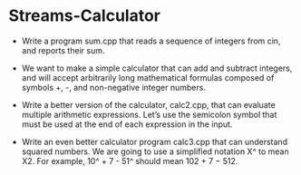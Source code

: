 # Streams-Calculator
- Write a program sum.cpp that reads a sequence of integers from cin, and reports their sum.

- We want to make a simple calculator that can add and subtract integers, and will accept arbitrarily long mathematical formulas composed of symbols +, -, and non-negative integer numbers.

- Write a better version of the calculator, calc2.cpp, that can evaluate multiple arithmetic expressions. Let’s use the semicolon symbol that must be used at the end of each expression in the input.

- Write an even better calculator program calc3.cpp that can understand squared numbers. We are going to use a simplified notation X^ to mean X2. For example, 10^ + 7 - 51^ should mean 102 + 7 − 512.
